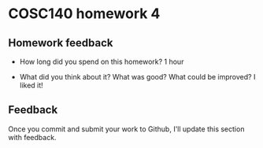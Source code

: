 # COSC140 homework 4

## Homework feedback

 * How long did you spend on this homework? 1 hour

 * What did you think about it?  What was good?  What could be improved? I liked it!

## Feedback

Once you commit and submit your work to Github, I'll update this section with feedback.

